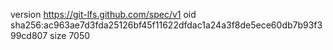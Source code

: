 version https://git-lfs.github.com/spec/v1
oid sha256:ac963ae7d3fda25126bf45f11622dfdac1a24a3f8de5ece60db7b93f399cd807
size 7050
